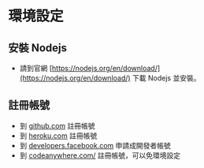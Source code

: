# 環境設定
## 安裝 Nodejs
  * 請到官網 [https://nodejs.org/en/download/](https://nodejs.org/en/download/) 下載 Nodejs 並安裝。
## 註冊帳號
  * 到 [github.com](https://www.github.com) 註冊帳號
  * 到 [heroku.com](https://www.heroku.com) 註冊帳號
  * 到 [developers.facebook.com](https://developers.facebook.com) 申請成開發者帳號
  * 到 [codeanywhere.com/](https://codeanywhere.com/) 註冊帳號，可以免環境設定